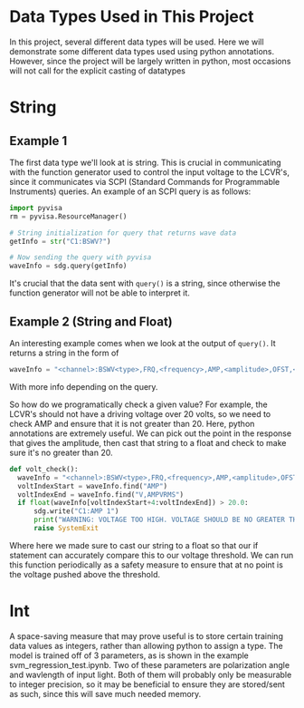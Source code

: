 # Data Types Used in This Project

In this project, several different data types will be used. Here we will demonstrate some different data types used using python annotations. However, since the project will be largely written in python, most occasions will not call for the explicit casting of datatypes

# String

## Example 1
The first data type we'll look at is string. This is crucial in communicating with the function generator used to control the input voltage to the LCVR's, since it communicates via SCPI (Standard Commands for Programmable Instruments) queries. An example of an SCPI query is as follows:
```Python
import pyvisa
rm = pyvisa.ResourceManager()

# String initialization for query that returns wave data
getInfo = str("C1:BSWV?")

# Now sending the query with pyvisa
waveInfo = sdg.query(getInfo)
```

It's crucial that the data sent with `query()` is a string, since otherwise the function generator will not be able to interpret it.

## Example 2 (String and Float)

An interesting example comes when we look at the output of `query()`. It returns a string in the form of
```Python
waveInfo = "<channel>:BSWV<type>,FRQ,<frequency>,AMP,<amplitude>,OFST,<offset>,DUTY,<duty>"
```
With more info depending on the query.

So how do we programatically check a given value? For example, the LCVR's should not have a driving voltage over 20 volts, so we need to check AMP and ensure that it is not greater than 20. Here, python annotations are extremely useful. We can pick out the point in the response that gives the amplitude, then cast that string to a float and check to make sure it's no greater than 20.
```Python
def volt_check():
  waveInfo = "<channel>:BSWV<type>,FRQ,<frequency>,AMP,<amplitude>,OFST,<offset>,DUTY,<duty>"
  voltIndexStart = waveInfo.find("AMP")
  voltIndexEnd = waveInfo.find("V,AMPVRMS")
  if float(waveInfo[voltIndexStart+4:voltIndexEnd]) > 20.0:
      sdg.write("C1:AMP 1")
      print("WARNING: VOLTAGE TOO HIGH. VOLTAGE SHOULD BE NO GREATER THAN 20 V")
      raise SystemExit
```
Where here we made sure to cast our string to a float so that our if statement can accurately compare this to our voltage threshold. We can run this function periodically as a safety measure to ensure that at no point is the voltage pushed above the threshold.

# Int

A space-saving measure that may prove useful is to store certain training data values as integers, rather than allowing python to assign a type. The model is trained off of 3 parameters, as is shown in the example svm_regression_test.ipynb. Two of these parameters are polarization angle and wavlength of input light. Both of them will probably only be measurable to integer precision, so it may be beneficial to ensure they are stored/sent as such, since this will save much needed memory.
